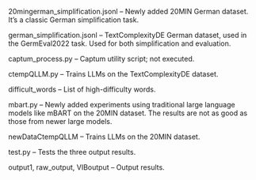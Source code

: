 20mingerman_simplification.jsonl – Newly added 20MIN German dataset. It’s a classic German simplification task.

german_simplification.jsonl – TextComplexityDE German dataset, used in the GermEval2022 task. Used for both simplification and evaluation.

captum_process.py – Captum utility script; not executed.

ctempQLLM.py – Trains LLMs on the TextComplexityDE dataset.

difficult_words – List of high-difficulty words.

mbart.py – Newly added experiments using traditional large language models like mBART on the 20MIN dataset. The results are not as good as those from newer large models.

newDataCtempQLLM – Trains LLMs on the 20MIN dataset.

test.py – Tests the three output results.

output1, raw_output, VIBoutput – Output results.
